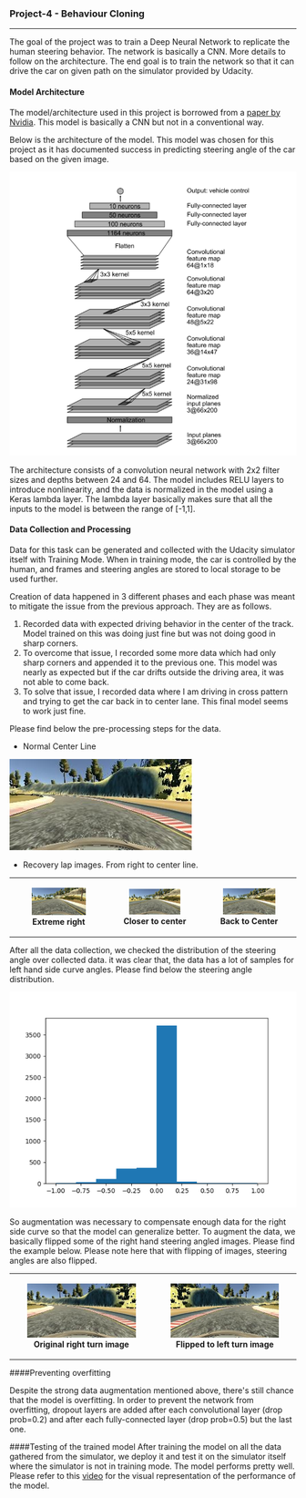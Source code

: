 ### Project-4 -  Behaviour Cloning
---
[//]: # (Image References)

[image1]: ./images/center_line.jpg
[image2]: ./images/center_steering.png
[image3]: ./images/model.png
[video1]: ./output_video/video_fps_60.mp4

The goal of the project was to train a Deep Neural Network to replicate the human steering behavior. The network is basically a CNN. More details to follow on the architecture.
The end goal is to train the network so that it can drive the car on given path on the simulator provided by Udacity.

#### Model Architecture

The model/architecture used in this project is borrowed from a [paper by Nvidia](https://arxiv.org/pdf/1604.07316v1.pdf). This model is basically a CNN but not in a conventional way. 

Below is the architecture of the model. This model was chosen for this project as it has documented success in predicting steering angle of the car based on the given image. 


![Nvidia Model Architecutre][image3]



The architecture consists of a convolution neural network with 2x2 filter sizes and depths between 24 and 64.
The model includes RELU layers to introduce nonlinearity, and the data is normalized in the model using a Keras lambda layer. The lambda layer basically makes sure that all the inputs to the model is between the range of [-1,1].
#### Data Collection and Processing
Data for this task can be generated and collected with the Udacity simulator itself with Training Mode. 
When in training mode, the car is controlled by the human, and frames and steering angles are stored to local storage to be used further.


Creation of data happened in 3 different phases and each phase was meant to mitigate the issue from
the previous approach. They are as follows.

1. Recorded data with expected driving behavior in the center of the track. Model trained on
this was doing just fine but was not doing good in sharp corners.
2. To overcome that issue, I recorded some more data which had only sharp corners and
appended it to the previous one. This model was nearly as expected but if the car drifts
outside the driving area, it was not able to come back.
3. To solve that issue, I recorded data where I am driving in cross pattern and trying to get the
car back in to center lane. This final model seems to work just fine.

Please find below the pre-processing steps for the data.

- Normal Center Line

![Normal Center Line Image][image1]

- Recovery lap images. From right to center line.  

<table style="width:100%">
  <tr>
    <th>
      <p align="center">
           <img src="./images/center_2020_05_09_11_20_27_070.jpg" alt="Extreme right" width="60%" height="60%">
           <br>Extreme right
      </p>
    </th>
    <th>
      <p align="center">
           <img src="./images/center_2020_05_09_11_20_27_440.jpg" alt="Closer to center" width="60%" height="60%">
           <br>Closer to center
      </p>
    </th>
        <th>
      <p align="center">
           <img src="./images/center_2020_05_09_11_20_27_587.jpg" alt="Back to Center" width="60%" height="60%">
           <br>Back to Center
      </p>
    </th>
  </tr>
</table>

After all the data collection, we checked the distribution of the steering angle over collected data.
it was clear that, the data has a lot of samples for left hand side curve angles. Please find below the steering angle distribution.

![Steering angle distribution][image2]


So augmentation was necessary to compensate enough data for the right side curve so that the model can generalize better.
To augment the data, we basically flipped some of the right hand steering angled images. Please find the example below.
Please note here that with flipping of images, steering angles are also flipped.

<table style="width:100%">
  <tr>
    <th>
      <p align="center">
           <img src="./images/original_right_turn.jpg" alt="Original right turn image" width="80%" height="80%">
           <br>Original right turn image
      </p>
    </th>
    <th>
      <p align="center">
           <img src="./images/flipped_center_line.jpg" alt="Flipped to left turn image" width="80%" height="80%">
           <br>Flipped to left turn image
      </p>
    </th>
  </tr>
</table>

####Preventing overfitting

Despite the strong data augmentation mentioned above, there's still chance that the model is overfitting. 
In order to prevent the network from overfitting, dropout layers are added after each convolutional layer (drop prob=0.2) and after each fully-connected layer (drop prob=0.5) but the last one.

####Testing of the trained model
After training the model on all the data gathered from the simulator, we deploy it and test it on the simulator itself where the simulator is not in training mode. The model performs pretty well. 
Please refer to this [video][video1] for the visual representation of the performance of the model. 